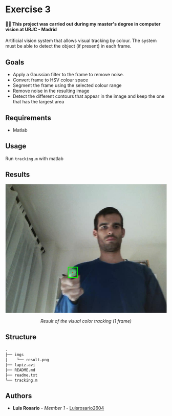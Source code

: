 # Exercise 3

#### 👨‍🎓 This project was carried out during my master's degree in computer vision at URJC - Madrid

Artificial vision system that allows visual tracking by colour.
The system must be able to detect the object (if present) in each frame.

## Goals

- Apply a Gaussian filter to the frame to remove noise.
- Convert frame to HSV colour space
- Segment the frame using the selected colour range
- Remove noise in the resulting image
- Detect the different contours that appear in the image and keep the one that has the largest area

## Requirements

* Matlab

## Usage

Run ```tracking.m``` with matlab

## Results

<p align="center">
  <img src="./imgs/result.png">
</p>
<p align="center">
  <i>Result of the visual color tracking (1 frame)</i>
</p>

## Structure

    .
    ├── imgs
    │    └── result.png
    ├── lapiz.avi
    ├── README.md
    ├── readme.txt
    └── tracking.m

## Authors

* **Luis Rosario** - *Member 1* - [Luisrosario2604](https://github.com/Luisrosario2604)